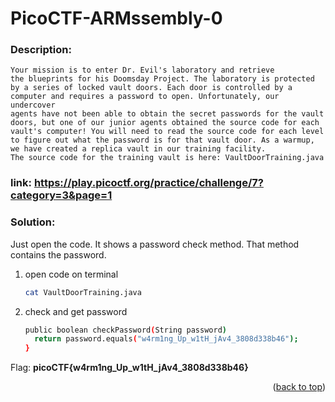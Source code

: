 # PicoCTF-ARMssembly-0
### Description:
    Your mission is to enter Dr. Evil's laboratory and retrieve 
    the blueprints for his Doomsday Project. The laboratory is protected 
    by a series of locked vault doors. Each door is controlled by a 
    computer and requires a password to open. Unfortunately, our undercover 
    agents have not been able to obtain the secret passwords for the vault 
    doors, but one of our junior agents obtained the source code for each 
    vault's computer! You will need to read the source code for each level 
    to figure out what the password is for that vault door. As a warmup, 
    we have created a replica vault in our training facility. 
    The source code for the training vault is here: VaultDoorTraining.java


### link: https://play.picoctf.org/practice/challenge/7?category=3&page=1

### Solution:
Just open the code. It shows a password check method. That method contains the
password.
    
1. open code on terminal
   ```sh
   cat VaultDoorTraining.java
   ```
3. check and get password
   ```sh
   public boolean checkPassword(String password)
     return password.equals("w4rm1ng_Up_w1tH_jAv4_3808d338b46");
   }
   ```
    
Flag: <b>picoCTF{w4rm1ng_Up_w1tH_jAv4_3808d338b46}</b>

<p align="right">(<a href="#readme-top">back to top</a>)</p>
